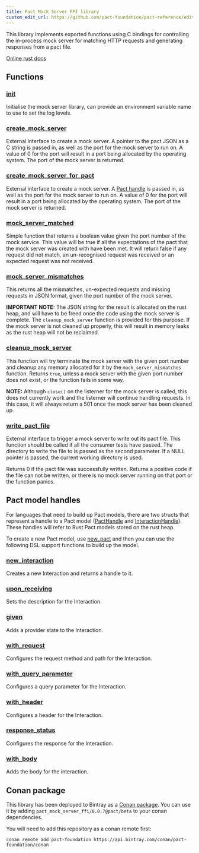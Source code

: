 ```yaml
---
title: Pact Mock Server FFI library
custom_edit_url: https://github.com/pact-foundation/pact-reference/edit/master/rust/pact_mock_server_ffi/README.md
---
```

<!-- This file has been synced from the pact-foundation/pact-reference repository. Please do not edit it directly. The URL of the source file can be found in the custom_edit_url value above -->

This library implements exported functions using C bindings for controlling the in-process mock server for 
matching HTTP requests and generating responses from a pact file.

[Online rust docs](https://docs.rs/pact_mock_server_ffi/)

## Functions

### [init](https://docs.rs/pact_mock_server_ffi/0.0.1/pact_mock_server_ffi/fn.init.html)

Initialise the mock server library, can provide an environment variable name to use to set the log levels.

### [create_mock_server](https://docs.rs/pact_mock_server_ffi/0.0.7/pact_mock_server_ffi/fn.create_mock_server.html)

External interface to create a mock server. A pointer to the pact JSON as a C string is passed in,
as well as the port for the mock server to run on. A value of 0 for the port will result in a
port being allocated by the operating system. The port of the mock server is returned.

### [create_mock_server_for_pact](https://docs.rs/pact_mock_server_ffi/0.0.7/pact_mock_server_ffi/fn.create_mock_server_for_pact.html)

External interface to create a mock server. A [Pact handle](https://docs.rs/pact_mock_server_ffi/0.0.7/pact_mock_server_ffi/handles/struct.PactHandle.html) is passed in, as well as the port for the mock server to run on. 
A value of 0 for the port will result in a port being allocated by the operating system. The port of the mock server is returned.

### [mock_server_matched](https://docs.rs/pact_mock_server_ffi/0.0.7/pact_mock_server_ffi/fn.mock_server_matched.html)

Simple function that returns a boolean value given the port number of the mock service. This value will be true if all
the expectations of the pact that the mock server was created with have been met. It will return false if any request did
not match, an un-recognised request was received or an expected request was not received.

### [mock_server_mismatches](https://docs.rs/pact_mock_server_ffi/0.0.7/pact_mock_server_ffi/fn.mock_server_mismatches.html)

This returns all the mismatches, un-expected requests and missing requests in JSON format, given the port number of the
mock server.

**IMPORTANT NOTE:** The JSON string for the result is allocated on the rust heap, and will have to be freed once the
code using the mock server is complete. The `cleanup_mock_server` function is provided for this purpose. If the mock
server is not cleaned up properly, this will result in memory leaks as the rust heap will not be reclaimed.

### [cleanup_mock_server](https://docs.rs/pact_mock_server_ffi/0.0.7/pact_mock_server_ffi/fn.mock_server_mismatches.html)

This function will try terminate the mock server with the given port number and cleanup any memory allocated for it by
the `mock_server_mismatches` function. Returns `true`, unless a mock server with the given port number does not exist,
or the function fails in some way.

**NOTE:** Although `close()` on the listerner for the mock server is called, this does not currently work and the
listerner will continue handling requests. In this case, it will always return a 501 once the mock server has been
cleaned up.

### [write_pact_file](https://docs.rs/pact_mock_server_ffi/0.0.7/pact_mock_server_ffi/fn.write_pact_file.html)

External interface to trigger a mock server to write out its pact file. This function should
be called if all the consumer tests have passed. The directory to write the file to is passed
as the second parameter. If a NULL pointer is passed, the current working directory is used.

Returns 0 if the pact file was successfully written. Returns a positive code if the file can
not be written, or there is no mock server running on that port or the function panics.

## Pact model handles

For languages that need to build up Pact models, there are two structs that represent a handle to a Pact model 
([PactHandle](https://docs.rs/pact_mock_server_ffi/0.0.7/pact_mock_server_ffi/handles/struct.PactHandle.html) and 
[InteractionHandle](https://docs.rs/pact_mock_server_ffi/0.0.7/pact_mock_server_ffi/handles/struct.InteractionHandle.html)). These handles
will refer to Rust Pact models stored on the rust heap.

To create a new Pact model, use [new_pact](https://docs.rs/pact_mock_server_ffi/0.0.7/pact_mock_server_ffi/fn.new_pact.html) and
then you can use the following DSL support functions to build up the model.

### [new_interaction](https://docs.rs/pact_mock_server_ffi/0.0.7/pact_mock_server_ffi/fn.new_interaction.html)

Creates a new Interaction and returns a handle to it.

### [upon_receiving](https://docs.rs/pact_mock_server_ffi/0.0.7/pact_mock_server_ffi/fn.upon_receiving.html)

Sets the description for the Interaction.

### [given](https://docs.rs/pact_mock_server_ffi/0.0.7/pact_mock_server_ffi/fn.given.html)

Adds a provider state to the Interaction.

### [with_request](https://docs.rs/pact_mock_server_ffi/0.0.7/pact_mock_server_ffi/fn.with_request.html)

Configures the request method and path for the Interaction.

### [with_query_parameter](https://docs.rs/pact_mock_server_ffi/0.0.7/pact_mock_server_ffi/fn.with_query_parameter.html)

Configures a query parameter for the Interaction.

### [with_header](https://docs.rs/pact_mock_server_ffi/0.0.7/pact_mock_server_ffi/fn.with_header.html)

Configures a header for the Interaction.

### [response_status](https://docs.rs/pact_mock_server_ffi/0.0.7/pact_mock_server_ffi/fn.response_status.html)

Configures the response for the Interaction.

### [with_body](https://docs.rs/pact_mock_server_ffi/0.0.7/pact_mock_server_ffi/fn.with_body.html)

Adds the body for the interaction.

## Conan package

This library has been deployed to Bintray as a [Conan package](https://bintray.com/pact-foundation/conan/pact_mock_server_ffi%3Apact).
You can use it by adding `pact_mock_server_ffi/0.0.7@pact/beta` to your conan dependencies. 

You will need to add this repository as a conan remote first:

```console
conan remote add pact-foundation https://api.bintray.com/conan/pact-foundation/conan
```
